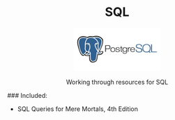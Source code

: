 <div align="center">
  <!-- Title: -->
<a href="http://github.com/https://github.com/ssoehdata/SQL/">  
</a>

# SQL

<img src="https://github.com/ssoehdata/SQL/blob/main/postgresql.jpg" height="100">

Working through resources for SQL

</div>
### Included:
<ul>

<li>SQL Queries for Mere Mortals, 4th Edition</li>

</ul>
